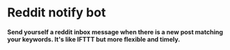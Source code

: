 # Reddit notify bot

#### Send yourself a reddit inbox message when there is a new post matching your keywords. It's like IFTTT but more flexible and timely.
